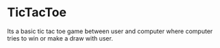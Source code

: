 # TicTacToe
Its a basic tic tac toe game between user and computer where computer tries to win or make a draw with user.
